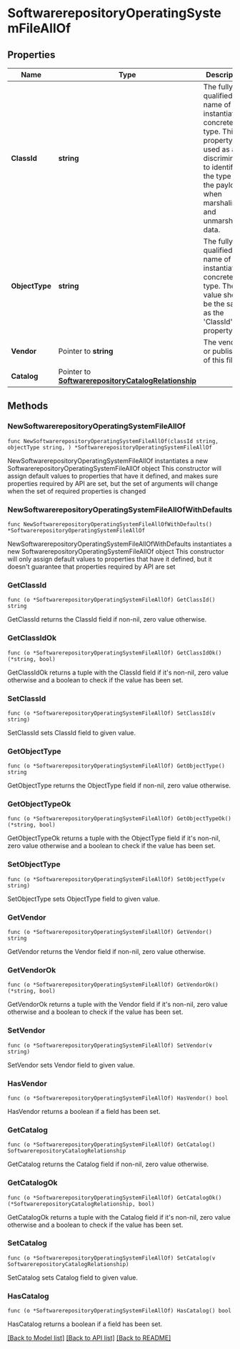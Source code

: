 # SoftwarerepositoryOperatingSystemFileAllOf

## Properties

Name | Type | Description | Notes
------------ | ------------- | ------------- | -------------
**ClassId** | **string** | The fully-qualified name of the instantiated, concrete type. This property is used as a discriminator to identify the type of the payload when marshaling and unmarshaling data. | [default to "softwarerepository.OperatingSystemFile"]
**ObjectType** | **string** | The fully-qualified name of the instantiated, concrete type. The value should be the same as the &#39;ClassId&#39; property. | [default to "softwarerepository.OperatingSystemFile"]
**Vendor** | Pointer to **string** | The vendor or publisher of this file. | [optional] 
**Catalog** | Pointer to [**SoftwarerepositoryCatalogRelationship**](softwarerepository.Catalog.Relationship.md) |  | [optional] 

## Methods

### NewSoftwarerepositoryOperatingSystemFileAllOf

`func NewSoftwarerepositoryOperatingSystemFileAllOf(classId string, objectType string, ) *SoftwarerepositoryOperatingSystemFileAllOf`

NewSoftwarerepositoryOperatingSystemFileAllOf instantiates a new SoftwarerepositoryOperatingSystemFileAllOf object
This constructor will assign default values to properties that have it defined,
and makes sure properties required by API are set, but the set of arguments
will change when the set of required properties is changed

### NewSoftwarerepositoryOperatingSystemFileAllOfWithDefaults

`func NewSoftwarerepositoryOperatingSystemFileAllOfWithDefaults() *SoftwarerepositoryOperatingSystemFileAllOf`

NewSoftwarerepositoryOperatingSystemFileAllOfWithDefaults instantiates a new SoftwarerepositoryOperatingSystemFileAllOf object
This constructor will only assign default values to properties that have it defined,
but it doesn't guarantee that properties required by API are set

### GetClassId

`func (o *SoftwarerepositoryOperatingSystemFileAllOf) GetClassId() string`

GetClassId returns the ClassId field if non-nil, zero value otherwise.

### GetClassIdOk

`func (o *SoftwarerepositoryOperatingSystemFileAllOf) GetClassIdOk() (*string, bool)`

GetClassIdOk returns a tuple with the ClassId field if it's non-nil, zero value otherwise
and a boolean to check if the value has been set.

### SetClassId

`func (o *SoftwarerepositoryOperatingSystemFileAllOf) SetClassId(v string)`

SetClassId sets ClassId field to given value.


### GetObjectType

`func (o *SoftwarerepositoryOperatingSystemFileAllOf) GetObjectType() string`

GetObjectType returns the ObjectType field if non-nil, zero value otherwise.

### GetObjectTypeOk

`func (o *SoftwarerepositoryOperatingSystemFileAllOf) GetObjectTypeOk() (*string, bool)`

GetObjectTypeOk returns a tuple with the ObjectType field if it's non-nil, zero value otherwise
and a boolean to check if the value has been set.

### SetObjectType

`func (o *SoftwarerepositoryOperatingSystemFileAllOf) SetObjectType(v string)`

SetObjectType sets ObjectType field to given value.


### GetVendor

`func (o *SoftwarerepositoryOperatingSystemFileAllOf) GetVendor() string`

GetVendor returns the Vendor field if non-nil, zero value otherwise.

### GetVendorOk

`func (o *SoftwarerepositoryOperatingSystemFileAllOf) GetVendorOk() (*string, bool)`

GetVendorOk returns a tuple with the Vendor field if it's non-nil, zero value otherwise
and a boolean to check if the value has been set.

### SetVendor

`func (o *SoftwarerepositoryOperatingSystemFileAllOf) SetVendor(v string)`

SetVendor sets Vendor field to given value.

### HasVendor

`func (o *SoftwarerepositoryOperatingSystemFileAllOf) HasVendor() bool`

HasVendor returns a boolean if a field has been set.

### GetCatalog

`func (o *SoftwarerepositoryOperatingSystemFileAllOf) GetCatalog() SoftwarerepositoryCatalogRelationship`

GetCatalog returns the Catalog field if non-nil, zero value otherwise.

### GetCatalogOk

`func (o *SoftwarerepositoryOperatingSystemFileAllOf) GetCatalogOk() (*SoftwarerepositoryCatalogRelationship, bool)`

GetCatalogOk returns a tuple with the Catalog field if it's non-nil, zero value otherwise
and a boolean to check if the value has been set.

### SetCatalog

`func (o *SoftwarerepositoryOperatingSystemFileAllOf) SetCatalog(v SoftwarerepositoryCatalogRelationship)`

SetCatalog sets Catalog field to given value.

### HasCatalog

`func (o *SoftwarerepositoryOperatingSystemFileAllOf) HasCatalog() bool`

HasCatalog returns a boolean if a field has been set.


[[Back to Model list]](../README.md#documentation-for-models) [[Back to API list]](../README.md#documentation-for-api-endpoints) [[Back to README]](../README.md)


